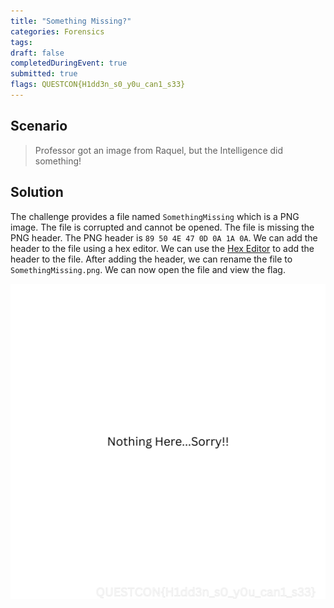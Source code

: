 ```yaml
---
title: "Something Missing?"
categories: Forensics
tags: 
draft: false
completedDuringEvent: true
submitted: true
flags: QUESTCON{H1dd3n_s0_y0u_can1_s33}
---
```

## Scenario

> Professor got an image from Raquel, but the Intelligence did something!

## Solution

The challenge provides a file named `SomethingMissing` which is a PNG image. The file is corrupted and cannot be opened. The file is missing the PNG header. The PNG header is `89 50 4E 47 0D 0A 1A 0A`. We can add the header to the file using a hex editor. We can use the [Hex Editor](https://hexed.it/) to add the header to the file. After adding the header, we can rename the file to `SomethingMissing.png`. We can now open the file and view the flag.

![SomethingMissing.png](SomethingMissing.png)
